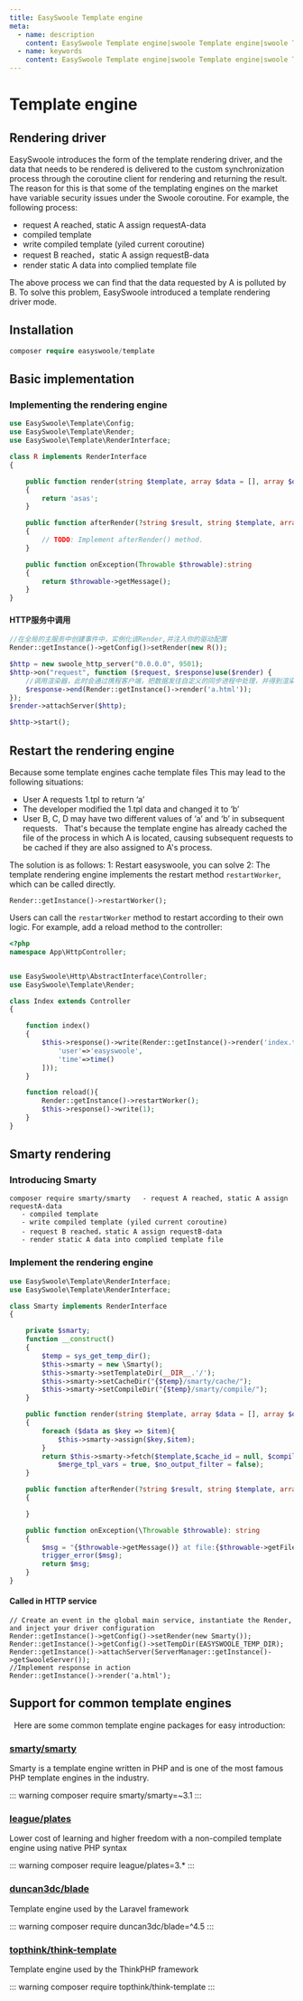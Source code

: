 ```yaml
---
title: EasySwoole Template engine
meta:
  - name: description
    content: EasySwoole Template engine|swoole Template engine|swoole Template rendering
  - name: keywords
    content: EasySwoole Template engine|swoole Template engine|swoole Template rendering
---
```


# Template engine
## Rendering driver
   EasySwoole introduces the form of the template rendering driver, and the data that needs to be rendered is delivered to the custom synchronization process through the coroutine client for rendering and returning the result. The reason for this is that some of the templating engines on the market have variable security issues under the Swoole coroutine. For example, the following process:
   
   - request A reached, static A assign requestA-data
   - compiled template 
   - write compiled template (yiled current coroutine)
   - request B reached，static A assign requestB-data
   - render static A data into complied template file
   
   The above process we can find that the data requested by A is polluted by B. To solve this problem, EasySwoole introduced a template rendering driver mode.

## Installation
```php
composer require easyswoole/template
```    

## Basic implementation
### Implementing the rendering engine
```php
use EasySwoole\Template\Config;
use EasySwoole\Template\Render;
use EasySwoole\Template\RenderInterface;

class R implements RenderInterface
{

    public function render(string $template, array $data = [], array $options = []):?string
    {
        return 'asas';
    }

    public function afterRender(?string $result, string $template, array $data = [], array $options = [])
    {
        // TODO: Implement afterRender() method.
    }

    public function onException(Throwable $throwable):string
    {
        return $throwable->getMessage();
    }
}

```  

#### HTTP服务中调用
```php
//在全局的主服务中创建事件中，实例化该Render,并注入你的驱动配置
Render::getInstance()->getConfig()>setRender(new R());

$http = new swoole_http_server("0.0.0.0", 9501);
$http->on("request", function ($request, $response)use($render) {
    //调用渲染器，此时会通过携程客户端，把数据发往自定义的同步进程中处理，并得到渲染结果
    $response->end(Render::getInstance()->render('a.html'));
});
$render->attachServer($http);

$http->start();
```

## Restart the rendering engine
Because some template engines cache template files
This may lead to the following situations:
 * User A requests 1.tpl to return ‘a’
 * The developer modified the 1.tpl data and changed it to ‘b’
 * User B, C, D may have two different values of ‘a’ and ‘b’ in subsequent requests.
 
That's because the template engine has already cached the file of the process in which A is located, causing subsequent requests to be cached if they are also assigned to A's process.

The solution is as follows:
1: Restart easyswoole, you can solve
2: The template rendering engine implements the restart method `restartWorker`, which can be called directly.

````
Render::getInstance()->restartWorker();
````
Users can call the `restartWorker` method to restart according to their own logic.
For example, add a reload method to the controller:
````php
<?php
namespace App\HttpController;


use EasySwoole\Http\AbstractInterface\Controller;
use EasySwoole\Template\Render;

class Index extends Controller
{

    function index()
    {
        $this->response()->write(Render::getInstance()->render('index.tpl',[
            'user'=>'easyswoole',
            'time'=>time()
        ]));
    }

    function reload(){
        Render::getInstance()->restartWorker();
        $this->response()->write(1);
    }
}
````






## Smarty rendering
### Introducing Smarty
```
composer require smarty/smarty   - request A reached, static A assign requestA-data
   - compiled template 
   - write compiled template (yiled current coroutine)
   - request B reached，static A assign requestB-data
   - render static A data into complied template file

```

### Implement the rendering engine
```php
use EasySwoole\Template\RenderInterface;
use EasySwoole\Template\RenderInterface;

class Smarty implements RenderInterface
{

    private $smarty;
    function __construct()
    {
        $temp = sys_get_temp_dir();
        $this->smarty = new \Smarty();
        $this->smarty->setTemplateDir(__DIR__.'/');
        $this->smarty->setCacheDir("{$temp}/smarty/cache/");
        $this->smarty->setCompileDir("{$temp}/smarty/compile/");
    }

    public function render(string $template, array $data = [], array $options = []): ?string
    {
        foreach ($data as $key => $item){
            $this->smarty->assign($key,$item);
        }
        return $this->smarty->fetch($template,$cache_id = null, $compile_id = null, $parent = null, $display = false,
            $merge_tpl_vars = true, $no_output_filter = false);
    }

    public function afterRender(?string $result, string $template, array $data = [], array $options = [])
    {

    }

    public function onException(\Throwable $throwable): string
    {
        $msg = "{$throwable->getMessage()} at file:{$throwable->getFile()} line:{$throwable->getLine()}";
        trigger_error($msg);
        return $msg;
    }
}
```


#### Called in HTTP service
```
// Create an event in the global main service, instantiate the Render, and inject your driver configuration
Render::getInstance()->getConfig()->setRender(new Smarty());
Render::getInstance()->getConfig()->setTempDir(EASYSWOOLE_TEMP_DIR);
Render::getInstance()->attachServer(ServerManager::getInstance()->getSwooleServer());
//Implement response in action
Render::getInstance()->render('a.html');

```
 
## Support for common template engines
    
   Here are some common template engine packages for easy introduction:
 
### [smarty/smarty](https://github.com/smarty-php/smarty)
 
Smarty is a template engine written in PHP and is one of the most famous PHP template engines in the industry.
 

::: warning 
composer require smarty/smarty=~3.1
:::

 
 
### [league/plates](https://github.com/thephpleague/plates)
 
Lower cost of learning and higher freedom with a non-compiled template engine using native PHP syntax
 

::: warning 
composer require league/plates=3.*
:::

 
### [duncan3dc/blade](https://github.com/duncan3dc/blade)
 
Template engine used by the Laravel framework
 

::: warning 
composer require duncan3dc/blade=^4.5
:::

 
### [topthink/think-template](https://github.com/top-think/think-template)
 
Template engine used by the ThinkPHP framework
 

::: warning 
 composer require topthink/think-template
:::
